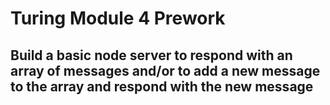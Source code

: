 # Turing Module 4 Prework

## Build a basic node server to respond with an array of messages and/or to add a new message to the array and respond with the new message
